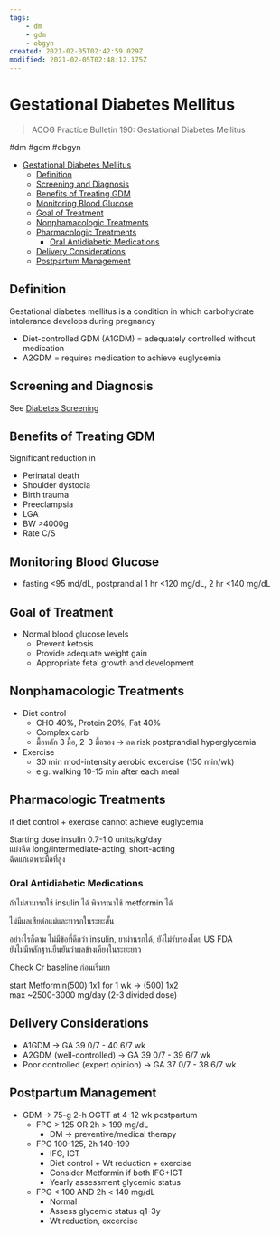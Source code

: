 ```yaml
---
tags:
    - dm
    - gdm
    - obgyn
created: 2021-02-05T02:42:59.029Z
modified: 2021-02-05T02:48:12.175Z
---
```

# Gestational Diabetes Mellitus

> ACOG Practice Bulletin 190: Gestational Diabetes Mellitus

#dm #gdm #obgyn 

- [Gestational Diabetes Mellitus](#gestational-diabetes-mellitus)
  - [Definition](#definition)
  - [Screening and Diagnosis](#screening-and-diagnosis)
  - [Benefits of Treating GDM](#benefits-of-treating-gdm)
  - [Monitoring Blood Glucose](#monitoring-blood-glucose)
  - [Goal of Treatment](#goal-of-treatment)
  - [Nonphamacologic Treatments](#nonphamacologic-treatments)
  - [Pharmacologic Treatments](#pharmacologic-treatments)
    - [Oral Antidiabetic Medications](#oral-antidiabetic-medications)
  - [Delivery Considerations](#delivery-considerations)
  - [Postpartum Management](#postpartum-management)

## Definition

Gestational diabetes mellitus is a condition in which carbohydrate intolerance develops during pregnancy

- Diet-controlled GDM (A1GDM) =  adequately controlled without medication  
- A2GDM =  requires medication to achieve euglycemia

## Screening and Diagnosis

See [Diabetes Screening](OBGYN\diabetes-screening.md)

## Benefits of Treating GDM

Significant reduction in

- Perinatal death
- Shoulder dystocia
- Birth trauma
- Preeclampsia
- LGA
- BW >4000g
- Rate C/S

## Monitoring Blood Glucose

- fasting <95 md/dL, postprandial 1 hr <120 mg/dL, 2 hr <140 mg/dL

## Goal of Treatment

- Normal blood glucose levels
  - Prevent ketosis
  - Provide adequate weight gain
  - Appropriate fetal growth and development

## Nonphamacologic Treatments

- Diet control
  - CHO 40%, Protein 20%, Fat 40%
  - Complex carb
  - มื้อหลัก 3 มื้อ, 2-3 มื้อรอง -> ลด risk postprandial hyperglycemia
- Exercise
  - 30 min mod-intensity aerobic excercise (150 min/wk)
  - e.g. walking 10-15 min after each meal

## Pharmacologic Treatments

if diet control + exercise cannot achieve euglycemia

Starting dose insulin 0.7-1.0 units/kg/day  
แบ่งฉีด long/intermediate-acting, short-acting  
ฉีดแก้เฉพาะมื้อที่สูง

### Oral Antidiabetic Medications

ถ้าไม่สามารถใช้ insulin ได้ พิจารณาใช้ metformin ได้

ไม่มีผลเสียต่อแม่และทารกในระยะสั้น

อย่างไรก็ตาม ไม่มีข้อที่ดีกว่า insulin, ยาผ่านรกได้, ยังไม่รับรองโดย US FDA  
ยังไม่มีหลักฐานยืนยันว่าผลข้างเคียงในระยะยาว

Check Cr baseline ก่อนเริ่มยา

start Metformin(500) 1x1 for 1 wk -> (500) 1x2  
max ~2500-3000 mg/day (2-3 divided dose)

## Delivery Considerations

- A1GDM -> GA 39 0/7 - 40 6/7 wk
- A2GDM (well-controlled) -> GA 39 0/7 - 39 6/7 wk
- Poor controlled (expert opinion) -> GA 37 0/7 - 38 6/7 wk

## Postpartum Management

- GDM -> 75-g 2-h OGTT at 4-12 wk postpartum
  - FPG > 125 OR 2h > 199 mg/dL
    - DM -> preventive/medical therapy
  - FPG 100-125, 2h 140-199
    - IFG, IGT
    - Diet control + Wt reduction + exercise
    - Consider Metformin if both IFG+IGT
    - Yearly assessment glycemic status
  - FPG < 100 AND 2h < 140 mg/dL
    - Normal
    - Assess glycemic status q1-3y
    - Wt reduction, excercise
